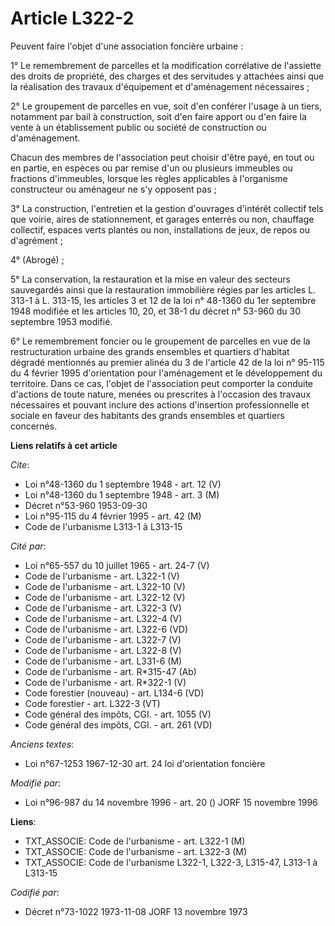 # Article L322-2

Peuvent faire l'objet d'une association foncière urbaine :

1° Le remembrement de parcelles et la modification corrélative de l'assiette des droits de propriété, des charges et des
servitudes y attachées ainsi que la réalisation des travaux d'équipement et d'aménagement nécessaires ;

2° Le groupement de parcelles en vue, soit d'en conférer l'usage à un tiers, notamment par bail à construction, soit d'en
faire apport ou d'en faire la vente à un établissement public ou société de construction ou d'aménagement.

Chacun des membres de l'association peut choisir d'être payé, en tout ou en partie, en espèces ou par remise d'un ou
plusieurs immeubles ou fractions d'immeubles, lorsque les règles applicables à l'organisme constructeur ou aménageur ne s'y
opposent pas ;

3° La construction, l'entretien et la gestion d'ouvrages d'intérêt collectif tels que voirie, aires de stationnement, et
garages enterrés ou non, chauffage collectif, espaces verts plantés ou non, installations de jeux, de repos ou d'agrément ;

4° (Abrogé) ;

5° La conservation, la restauration et la mise en valeur des secteurs sauvegardés ainsi que la restauration immobilière
régies par les articles L. 313-1 à L. 313-15, les articles 3 et 12 de la loi n° 48-1360 du 1er septembre 1948 modifiée et les
articles 10, 20, et 38-1 du décret n° 53-960 du 30 septembre 1953 modifié.

6° Le remembrement foncier ou le groupement de parcelles en vue de la restructuration urbaine des grands ensembles et
quartiers d'habitat dégradé mentionnés au premier alinéa du 3 de l'article 42 de la loi n° 95-115 du 4 février 1995
d'orientation pour l'aménagement et le développement du territoire. Dans ce cas, l'objet de l'association peut comporter la
conduite d'actions de toute nature, menées ou prescrites à l'occasion des travaux nécessaires et pouvant inclure des actions
d'insertion professionnelle et sociale en faveur des habitants des grands ensembles et quartiers concernés.

**Liens relatifs à cet article**

_Cite_:

  - Loi n°48-1360 du 1 septembre 1948 - art. 12 (V)
  - Loi n°48-1360 du 1 septembre 1948 - art. 3 (M)
  - Décret n°53-960 1953-09-30
  - Loi n°95-115 du 4 février 1995 - art. 42 (M)
  - Code de l'urbanisme L313-1 à L313-15

_Cité par_:

  - Loi n°65-557 du 10 juillet 1965 - art. 24-7 (V)
  - Code de l'urbanisme - art. L322-1 (V)
  - Code de l'urbanisme - art. L322-10 (V)
  - Code de l'urbanisme - art. L322-12 (V)
  - Code de l'urbanisme - art. L322-3 (V)
  - Code de l'urbanisme - art. L322-4 (V)
  - Code de l'urbanisme - art. L322-6 (VD)
  - Code de l'urbanisme - art. L322-7 (V)
  - Code de l'urbanisme - art. L322-8 (V)
  - Code de l'urbanisme - art. L331-6 (M)
  - Code de l'urbanisme - art. R*315-47 (Ab)
  - Code de l'urbanisme - art. R*322-1 (V)
  - Code forestier (nouveau) - art. L134-6 (VD)
  - Code forestier - art. L322-3 (VT)
  - Code général des impôts, CGI. - art. 1055 (V)
  - Code général des impôts, CGI. - art. 261 (VD)

_Anciens textes_:

  - Loi n°67-1253 1967-12-30 art. 24 loi d'orientation foncière

_Modifié par_:

  - Loi n°96-987 du 14 novembre 1996 - art. 20 () JORF 15 novembre 1996

**Liens**:

  - TXT_ASSOCIE: Code de l'urbanisme - art. L322-1 (M)
  - TXT_ASSOCIE: Code de l'urbanisme - art. L322-3 (M)
  - TXT_ASSOCIE: Code de l'urbanisme L322-1, L322-3, L315-47, L313-1 à L313-15

_Codifié par_:

  - Décret n°73-1022 1973-11-08 JORF 13 novembre 1973
